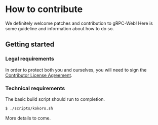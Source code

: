 # How to contribute

We definitely welcome patches and contribution to gRPC-Web! Here is some guideline
and information about how to do so.

## Getting started

### Legal requirements

In order to protect both you and ourselves, you will need to sign the
[Contributor License Agreement](https://cla.developers.google.com/clas).

### Technical requirements

The basic build script should run to completion.

```sh
$ ./scripts/kokoro.sh
```

More details to come.
